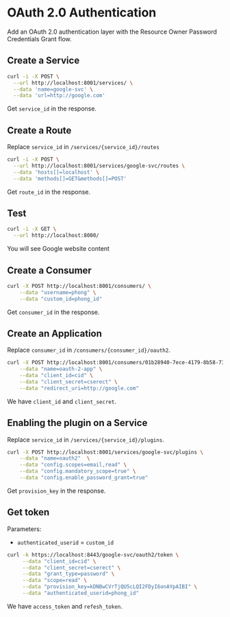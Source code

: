 # OAuth 2.0 Authentication
Add an OAuth 2.0 authentication layer with the Resource Owner Password Credentials Grant flow.

## Create a Service

``` bash
curl -i -X POST \
  --url http://localhost:8001/services/ \
  --data 'name=google-svc' \
  --data 'url=http://google.com'
```
Get `service_id` in the response.

## Create a Route
Replace `service_id` in `/services/{service_id}/routes`

``` bash
curl -i -X POST \
  --url http://localhost:8001/services/google-svc/routes \
  --data 'hosts[]=localhost' \
  --data 'methods[]=GET&methods[]=POST'
```

Get `route_id` in the response.

## Test

``` bash
curl -i -X GET \
  --url http://localhost:8000/
```

You will see Google website content


## Create a Consumer

``` bash
curl -X POST http://localhost:8001/consumers/ \
    --data "username=phong" \
    --data "custom_id=phong_id"
```
Get `consumer_id` in the response.

## Create an Application
Replace `consumer_id` in `/consumers/{consumer_id}/oauth2`.

``` bash
curl -X POST http://localhost:8001/consumers/01b28940-7ece-4179-8b58-73b731d8e607/oauth2 \
    --data "name=oauth-2-app" \
    --data "client_id=cid" \
    --data "client_secret=cserect" \
    --data "redirect_uri=http://google.com"
```

We have `client_id` and `client_secret`.

## Enabling the plugin on a Service
Replace `service_id` in `/services/{service_id}/plugins`.
``` bash
curl -X POST http://localhost:8001/services/google-svc/plugins \
    --data "name=oauth2"  \
    --data "config.scopes=email,read" \
    --data "config.mandatory_scope=true" \
    --data "config.enable_password_grant=true"
```

Get `provision_key` in the response.

## Get token
Parameters:
* `authenticated_userid` = `custom_id`

``` bash
curl -k https://localhost:8443/google-svc/oauth2/token \
     --data "client_id=cid" \
     --data "client_secret=cserect" \
     --data "grant_type=password" \
     --data "scope=read" \
     --data "provision_key=kDNBwCVrTjQU5cLQI2FDyI6onAYpAIBI" \
     --data "authenticated_userid=phong_id"
```

We have `access_token` and `refesh_token`.
     
     

